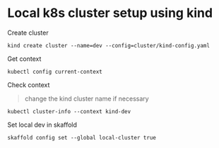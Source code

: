 # Local k8s cluster setup using kind 

Create cluster 

```shell
kind create cluster --name=dev --config=cluster/kind-config.yaml
```

Get context

```shell
kubectl config current-context
```

Check context

> change the kind cluster name if necessary 

```shell
kubectl cluster-info --context kind-dev
```

Set local dev in skaffold


```shell
skaffold config set --global local-cluster true
```

